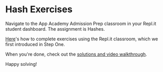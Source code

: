 # Hash Exercises

Navigate to the App Academy Admission Prep classroom in your Repl.it student
dashboard. The assignment is Hashes.

[Here](../how_to_repl.md)'s how to complete exercises using the Repl.it classroom, which we first introduced in Step One.

When you're done, check out the [solutions and video walkthrough][walkthrough].

Happy solving!

[walkthrough]: walkthrough.md
